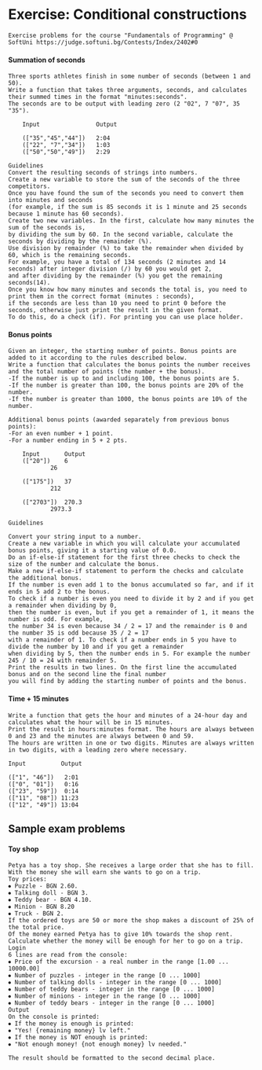 # Exercise: Conditional constructions
								
	Exercise problems for the course "Fundamentals of Programming" @ SoftUni https://judge.softuni.bg/Contests/Index/2402#0
								
#### Summation of seconds 
									
	Three sports athletes finish in some number of seconds (between 1 and 50). 
	Write a function that takes three arguments, seconds, and calculates their summed times in the format "minutes:seconds". 
	The seconds are to be output with leading zero (2 "02", 7 "07", 35 "35"). 
	
		Input                Output 
	
		(["35","45","44"])   2:04
		(["22", "7","34"])   1:03
		(["50","50","49"])   2:29
		
	Guidelines
	Convert the resulting seconds of strings into numbers.
	Create a new variable to store the sum of the seconds of the three competitors.
 	Once you have found the sum of the seconds you need to convert them into minutes and seconds 
	(for example, if the sum is 85 seconds it is 1 minute and 25 seconds because 1 minute has 60 seconds).
	Create two new variables. In the first, calculate how many minutes the sum of the seconds is,
	by dividing the sum by 60. In the second variable, calculate the seconds by dividing by the remainder (%).
	Use division by remainder (%) to take the remainder when divided by 60, which is the remaining seconds. 
	For example, you have a total of 134 seconds (2 minutes and 14 seconds) after integer division (/) by 60 you would get 2,
	and after dividing by the remainder (%) you get the remaining seconds(14).
	Once you know how many minutes and seconds the total is, you need to print them in the correct format (minutes : seconds),
	if the seconds are less than 10 you need to print 0 before the seconds, otherwise just print the result in the given format.
	To do this, do a check (if). For printing you can use place holder.
	
#### Bonus points
									
	Given an integer, the starting number of points. Bonus points are added to it according to the rules described below. 
	Write a function that calculates the bonus points the number receives and the total number of points (the number + the bonus).
	-If the number is up to and including 100, the bonus points are 5.
	-If the number is greater than 100, the bonus points are 20% of the number.
	-If the number is greater than 1000, the bonus points are 10% of the number.
	
	Additional bonus points (awarded separately from previous bonus points):
	-For an even number + 1 point.
	-For a number ending in 5 + 2 pts.

		Input       Output    
		(["20"])    6         
			    26 
			    
		(["175"])   37
			    212
			    
		(["2703"])  270.3 
			    2973.3
			    
	Guidelines
	
	Convert your string input to a number.
	Create a new variable in which you will calculate your accumulated bonus points, giving it a starting value of 0.0.
	Do an if-else-if statement for the first three checks to check the size of the number and calculate the bonus.
	Make a new if-else-if statement to perform the checks and calculate the additional bonus. 
	If the number is even add 1 to the bonus accumulated so far, and if it ends in 5 add 2 to the bonus.
	To check if a number is even you need to divide it by 2 and if you get a remainder when dividing by 0,
	then the number is even, but if you get a remainder of 1, it means the number is odd. For example, 
	the number 34 is even because 34 / 2 = 17 and the remainder is 0 and the number 35 is odd because 35 / 2 = 17 
	with a remainder of 1. To check if a number ends in 5 you have to divide the number by 10 and if you get a remainder 
	when dividing by 5, then the number ends in 5. For example the number 245 / 10 = 24 with remainder 5.	
	Print the results in two lines. On the first line the accumulated bonus and on the second line the final number 
	you will find by adding the starting number of points and the bonus.
	
#### Time + 15 minutes
									
	Write a function that gets the hour and minutes of a 24-hour day and calculates what the hour will be in 15 minutes.
	Print the result in hours:minutes format. The hours are always between 0 and 23 and the minutes are always between 0 and 59.
	The hours are written in one or two digits. Minutes are always written in two digits, with a leading zero where necessary. 
	
	Input          Output 
	
	(["1", "46"])   2:01               
	(["0", "01"])   0:16
	(["23", "59"])  0:14
	(["11", "08"]) 11:23
	(["12", "49"]) 13:04
	
	
## Sample exam problems
									
#### Toy shop
										
	Petya has a toy shop. She receives a large order that she has to fill. With the money she will earn she wants to go on a trip. 
	Toy prices:
	⦁ Puzzle - BGN 2.60.
	⦁ Talking doll - BGN 3.
	⦁ Teddy bear - BGN 4.10.
	⦁ Minion - BGN 8.20
	⦁ Truck - BGN 2.
	If the ordered toys are 50 or more the shop makes a discount of 25% of the total price. 
	Of the money earned Petya has to give 10% towards the shop rent. 
	Calculate whether the money will be enough for her to go on a trip.
	Login
	6 lines are read from the console:
	⦁ Price of the excursion - a real number in the range [1.00 ... 10000.00]
	⦁ Number of puzzles - integer in the range [0 ... 1000]
	⦁ Number of talking dolls - integer in the range [0 ... 1000]
	⦁ Number of teddy bears - integer in the range [0 ... 1000]
	⦁ Number of minions - integer in the range [0 ... 1000]
	⦁ Number of teddy bears - integer in the range [0 ... 1000]
	Output
	On the console is printed:
	⦁ If the money is enough is printed:
	⦁ "Yes! {remaining money} lv left."
	⦁ If the money is NOT enough is printed:
	⦁ "Not enough money! {not enough money} lv needed."
	
	The result should be formatted to the second decimal place.

	
